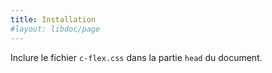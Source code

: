 ```yaml
---
title: Installation
#layout: libdoc/page
---
```


Inclure le fichier `c-flex.css` dans la partie `head` du document.